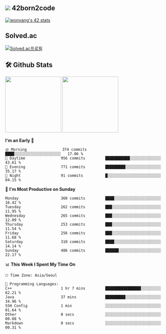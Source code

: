 
## <img src="https://img.shields.io/badge/-000000?style=flat&logo=42&logoColor=white"> 42born2code
[![wonyang's 42 stats](https://badge42.vercel.app/api/v2/cl5nhe5b6007809kydha7ht42/stats?cursusId=21&coalitionId=88)](https://profile.intra.42.fr/users/wonyang)

## Solved.ac
[![Solved.ac프로필](http://mazassumnida.wtf/api/v2/generate_badge?boj=bennyws)](https://solved.ac/bennyws)

## 🛠️ Github Stats
<p>
  <img height="180em" src="https://github-readme-stats-veggie-garden.vercel.app/api?username=gemstoneyang&show_icons=true&include_all_commits=true&bg_color=30,e96443,904e95&title_color=fff&text_color=fff">
  <img height="180em" src="https://github-readme-stats-veggie-garden.vercel.app/api/top-langs/?username=gemstoneyang&layout=compact&bg_color=30,e96443,904e95&title_color=fff&text_color=fff">
</p>

<!--START_SECTION:waka-->
**I'm an Early 🐤** 

```text
🌞 Morning                374 commits         ████░░░░░░░░░░░░░░░░░░░░░   17.06 % 
🌆 Daytime                956 commits         ███████████░░░░░░░░░░░░░░   43.61 % 
🌃 Evening                771 commits         █████████░░░░░░░░░░░░░░░░   35.17 % 
🌙 Night                  91 commits          █░░░░░░░░░░░░░░░░░░░░░░░░   04.15 % 
```
📅 **I'm Most Productive on Sunday** 

```text
Monday                   360 commits         ████░░░░░░░░░░░░░░░░░░░░░   16.42 % 
Tuesday                  262 commits         ███░░░░░░░░░░░░░░░░░░░░░░   11.95 % 
Wednesday                265 commits         ███░░░░░░░░░░░░░░░░░░░░░░   12.09 % 
Thursday                 253 commits         ███░░░░░░░░░░░░░░░░░░░░░░   11.54 % 
Friday                   256 commits         ███░░░░░░░░░░░░░░░░░░░░░░   11.68 % 
Saturday                 310 commits         ████░░░░░░░░░░░░░░░░░░░░░   14.14 % 
Sunday                   486 commits         ██████░░░░░░░░░░░░░░░░░░░   22.17 % 
```


📊 **This Week I Spent My Time On** 

```text
🕑︎ Time Zone: Asia/Seoul

💬 Programming Languages: 
C++                      1 hr 7 mins         ████████████████░░░░░░░░░   62.21 % 
Java                     37 mins             █████████░░░░░░░░░░░░░░░░   34.96 % 
SSH Config               1 min               ░░░░░░░░░░░░░░░░░░░░░░░░░   01.64 % 
Other                    0 secs              ░░░░░░░░░░░░░░░░░░░░░░░░░   00.88 % 
Markdown                 0 secs              ░░░░░░░░░░░░░░░░░░░░░░░░░   00.31 % 
```


<!--END_SECTION:waka-->
